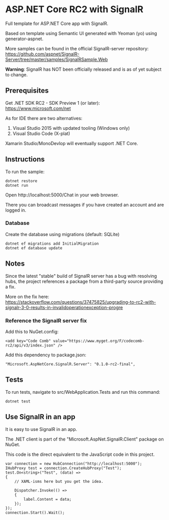 # ASP.NET Core RC2 with SignalR

Full template for ASP.NET Core app with SignalR.

Based on template using Semantic UI generated with Yeoman (yo) using generator-aspnet.

More samples can be found in the official SignalR-server repository: https://github.com/aspnet/SignalR-Server/tree/master/samples/SignalRSample.Web

**Warning**: SignalR has NOT been officially released and is as of yet subject to change.

## Prerequisites

Get .NET SDK RC2 - SDK Preview 1 (or later): https://www.microsoft.com/net

As for IDE there are two alternatives:

1. Visual Studio 2015 with updated tooling (Windows only)
2. Visual Studio Code (X-plat)

Xamarin Studio/MonoDevlop will eventually support .NET Core.

## Instructions

To run the sample:

    dotnet restore
    dotnet run

Open http://localhost:5000/Chat in your web browser.

There you can broadcast messages if you have created an account and are logged in.


### Database

Create the database using migrations (default: SQLite)

    dotnet ef migrations add InitialMigration
    dotnet ef database update

## Notes

Since the latest "stable" build of SignalR server has a bug with resolving hubs, the project references a package from a third-party source providing a fix.

More on the fix here: https://stackoverflow.com/questions/37475825/upgrading-to-rc2-with-signalr-3-0-results-in-invalidoperationexception-progre

### Reference the SignalR server fix
Add this to NuGet.config:

```
<add key="Code Comb" value="https://www.myget.org/F/codecomb-rc2/api/v3/index.json" />
```

Add this dependency to package.json:

```
"Microsoft.AspNetCore.SignalR.Server": "0.1.0-rc2-final",
```

## Tests

To run tests, navigate to src/WebApplication.Tests and run this command:

```dotnet test```

## Use SignalR in an app

It is easy to use SignalR in an app.

The .NET client is part of the "Microsoft.AspNet.SignalR.Client" package on NuGet.

This code is the direct equivalent to the JavaScript code in this project. 

```CSharp
var connection = new HubConnection("http://localhost:5000");
IHubProxy test = connection.CreateHubProxy("Test");
test.On<string>("Test", (data) =>
{
    // XAML-isms here but you get the idea.

    Dispatcher.Invoke(() =>
    {
        label.Content = data;
    });
});
connection.Start().Wait();
```
